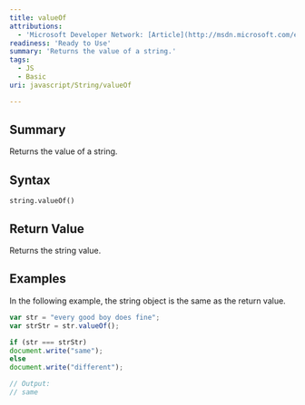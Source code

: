 ```yaml
---
title: valueOf
attributions:
  - 'Microsoft Developer Network: [Article](http://msdn.microsoft.com/en-us/library/ie/jj155295(v=vs.94).aspx)'
readiness: 'Ready to Use'
summary: 'Returns the value of a string.'
tags:
  - JS
  - Basic
uri: javascript/String/valueOf

---
```

## Summary

Returns the value of a string.

## Syntax

    string.valueOf()

## Return Value

Returns the string value.

## Examples

In the following example, the string object is the same as the return value.

``` js
var str = "every good boy does fine";
var strStr = str.valueOf();

if (str === strStr)
document.write("same");
else
document.write("different");

// Output:
// same
```

